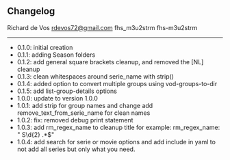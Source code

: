 ## Changelog

Richard de Vos <rdevos72@gmail.com>
fhs_m3u2strm
fhs-m3u2strm

--------------------------------------------------------------
- 0.1.0: initial creation
- 0.1.1: adding Season folders
- 0.1.2: add general square brackets cleanup, and removed the [NL] cleanup
- 0.1.3: clean whitespaces around serie_name with strip()
- 0.1.4: added option to convert multiple groups using vod-groups-to-dir
- 0.1.5: add list-group-details options
- 1.0.0: update to version 1.0.0
- 1.0.1: add strip for group names and change add remove_text_from_serie_name for clean names
- 1.0.2: fix: removed debug print statement
- 1.0.3: add rm_regex_name to cleanup title for example:  rm_regex_name: " S\\d{2} .*$"
- 1.0.4: add search for serie or movie options and add include in yaml to not add all series but only what you need.
